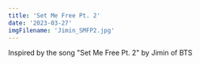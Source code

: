 ```yaml
---
title: 'Set Me Free Pt. 2'
date: '2023-03-27'
imgFilename: 'Jimin_SMFP2.jpg'
---
```


Inspired by the song "Set Me Free Pt. 2" by Jimin of BTS